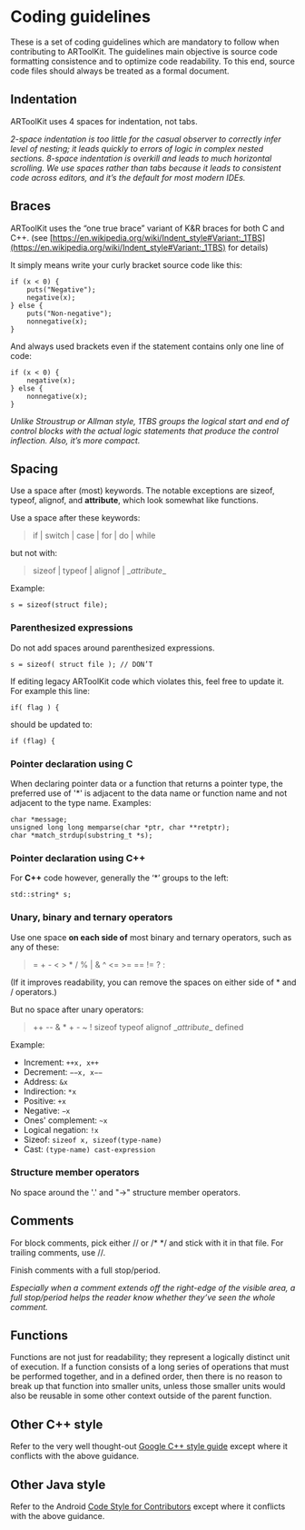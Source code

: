 # Coding guidelines
These is a set of coding guidelines which are mandatory to follow when contributing to ARToolKit. The guidelines main objective is source code formatting consistence and to optimize code readability. To this end, source code files should always be treated as a formal document.

## Indentation
ARToolKit uses 4 spaces for indentation, not tabs.

_2-space indentation is too little for the casual observer to correctly infer level of nesting; it leads quickly to errors of logic in complex nested sections. 8-space indentation is overkill and leads to much horizontal scrolling. We use spaces rather than tabs because it leads to consistent code across editors, and it’s the default for most modern IDEs._

## Braces
ARToolKit uses the “one true brace” variant of K&R braces for both C and C++. (see [https://en.wikipedia.org/wiki/Indent_style#Variant:_1TBS](https://en.wikipedia.org/wiki/Indent_style#Variant:_1TBS) for details)

It simply means write your curly bracket source code like this:
```
if (x < 0) {
    puts("Negative");
    negative(x);
} else {
    puts("Non-negative");
    nonnegative(x);
}
```
And always used brackets even if the statement contains only one line of code:
```
if (x < 0) {
    negative(x);
} else {
    nonnegative(x);
}
```
_Unlike Stroustrup or Allman style, 1TBS groups the logical start and end of control blocks with the actual logic statements that produce the control inflection. Also, it’s more compact._

## Spacing
Use a space after (most) keywords. 
The notable exceptions are sizeof, typeof, alignof, and __attribute__, which look somewhat like functions.

Use a space after these keywords:

> if | switch | case | for | do | while

but not with:

> sizeof | typeof | alignof | \__attribute__

Example:
```
s = sizeof(struct file);
```
### Parenthesized expressions
Do not add spaces around parenthesized expressions.
```
s = sizeof( struct file ); // DON’T
```
If editing legacy ARToolKit code which violates this, feel free to update it. For example this line:
```
if( flag ) {
```
should be updated to:
```
if (flag) {
```
### Pointer declaration using C
When declaring pointer data or a function that returns a pointer type, the preferred use of '*' is adjacent to the data name or function name and not adjacent to the type name. 
Examples:
```
char *message;
unsigned long long memparse(char *ptr, char **retptr);
char *match_strdup(substring_t *s);
```
### Pointer declaration using C++
For **C++** code however, generally the ‘*’ groups to the left:
```
std::string* s;
```

### Unary, binary and ternary operators
Use one space **on each side of** most binary and ternary operators, such as any of these:

> = + - < > * / % | & ^ <= >= == != ? :

(If it improves readability, you can remove the spaces on either side of * and / operators.)

But no space after unary operators:

> ++ \-\- & * + - ~ ! sizeof typeof alignof \__attribute__ defined

Example:

 - Increment: `++x, x++` 
 - Decrement: `−−x, x−−` 
 - Address: `&x`
 - Indirection: `*x` 
 - Positive: `+x` 
 - Negative: `−x` 
 - Ones' complement: `~x` 
 - Logical negation: `!x` 
 - Sizeof: `sizeof x, sizeof(type-name)`
 - Cast: `(type-name) cast-expression`

### Structure member operators
No space around the '.' and "->" structure member operators.

## Comments
For block comments, pick either // or /* */ and stick with it in that file. For trailing comments, use //.

Finish comments with a full stop/period.

_Especially when a comment extends off the right-edge of the visible area, a full stop/period helps the reader know whether they’ve seen the whole comment._

## Functions
Functions are not just for readability; they represent a logically distinct unit of execution. If a function consists of a long series of operations that must be performed together, and in a defined order, then there is no reason to break up that function into smaller units, unless those smaller units would also be reusable in some other context outside of the parent function.

## Other C++ style
Refer to the very well thought-out [Google C++ style guide](https://google.github.io/styleguide/cppguide.html) except where it conflicts with the above guidance.

## Other Java style
Refer to the Android [Code Style for Contributors](http://source.android.com/source/code-style.html) except where it conflicts with the above guidance.

    
